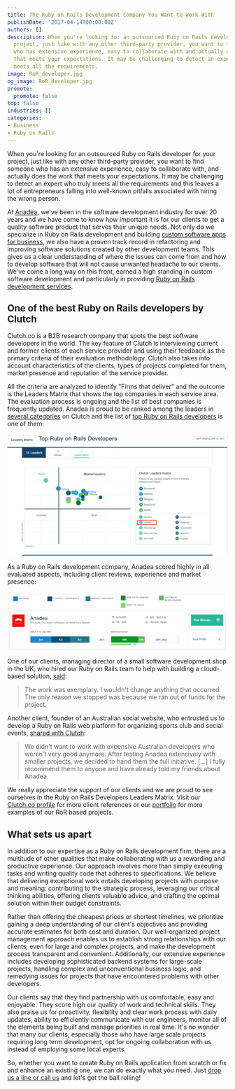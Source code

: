 ```yaml
---
title: The Ruby on Rails Development Company You Want to Work With
publishDate: '2017-04-14T00:00:00Z'
authors: []
description: When you're looking for an outsourced Ruby on Rails developer for your
  project, just like with any other third-party provider, you want to find someone
  who has extensive experience, easy to collaborate with and actually does the work
  that meets your expectations. It may be challenging to detect an expert who truly
  meets all the requirements.
image: RoR_developer.jpg
og_image: RoR_developer.jpg
promote:
  promote: false
top: false
industries: []
categories:
- Business
- Ruby on Rails
---
```

<script type="application/ld+json">
{
 "@context": "https://schema.org",
 "@type": "Article",
 "author": "Anadea",
 "name": "The Ruby on Rails Development Company You Want to Work With"
}
</script>

When you're looking for an outsourced Ruby on Rails developer for your project, just like with any other third-party provider, you want to find someone who has an extensive experience, easy to collaborate with, and actually does the work that meets your expectations. It may be challenging to detect an expert who truly meets all the requirements and this leaves a lot of entrepreneurs falling into well-known pitfalls associated with hiring the wrong person.

At [Anadea](https://anadea.info/), we've been in the software development industry for over 20 years and we have come to know how important it is for our clients to get a quality software product that serves their unique needs. Not only do we specialize in Ruby on Rails development and building [custom software apps for business](/solutions), we also have a proven track record in refactoring and improving software solutions created by other development teams. This gives us a clear understanding of where the issues can come from and how to develop software that will not cause unwanted headache to our clients. We've come a long way on this front, earned a high standing in custom software development and particularly in providing [Ruby on Rails development services](/services/web-development/ruby-on-rails-development).

## One of the best Ruby on Rails developers by Clutch

Clutch.co is a B2B research company that spots the best software developers in the world. The key feature of Clutch is interviewing current and former clients of each service provider and using their feedback as the primary criteria of their evaluation methodology. Clutch also takes into account characteristics of the clients, types of projects completed for them, market presence and reputation of the service provider. 

All the criteria are analyzed to identify "Firms that deliver" and the outcome is the Leaders Matrix that shows the top companies in each service area. The evaluation process is ongoing and the list of best companies is frequently updated. Anadea is proud to be ranked among the leaders in [several categories](https://anadea.info/awards-achievements) on Clutch and the list of <a href="https://clutch.co/developers/ruby-rails/research" target="_blank">top Ruby on Rails developers</a> is one of them:

![Top Ruby on Rails Development Firms](Leaders_matrix_ror-120417.png)

As a Ruby on Rails development company, Anadea scored highly in all evaluated aspects, including client reviews, experience and market presence:

![Anadea is one of leading RoR development companies](Anadea_ror.png)

One of our clients, managing director of a small software development shop in the UK, who hired our Ruby on Rails team to help with building a cloud-based solution, <a href="https://clutch.co/profile/anadea#review-112357" rel="nofollow" target="_blank">said</a>: 

> The work was exemplary. I wouldn't change anything that occurred. The only reason we stopped was because we ran out of funds for the project.

Another client, founder of an Australian social website, who entrusted us to develop a Ruby on Rails web platform for organizing sports club and social events, <a href="https://clutch.co/profile/anadea#review-24389" rel="nofollow" target="_blank">shared with Clutch</a>:

> We didn't want to work with expensive Australian developers who weren't very good anymore. After testing Anadea extensively with smaller projects, we decided to hand them the full initiative. [...] I fully recommend them to anyone and have already told my friends about Anadea.

We really appreciate the support of our clients and we are proud to see ourselves in the Ruby on Rails Developers Leaders Matrix. Visit our <a href="https://clutch.co/profile/anadea" target="_blank">Clutch.co profile</a> for more client references or our [portfolio](https://anadea.info/projects) for more examples of our RoR based projects.

## What sets us apart

In addition to our expertise as a Ruby on Rails development firm, there are a multitude of other qualities that make collaborating with us a rewarding and productive experience. Our approach involves more than simply executing tasks and writing quality code that adheres to specifications. We believe that delivering exceptional work entails developing projects with purpose and meaning: contributing to the strategic process, leveraging our critical thinking abilities, offering clients valuable advice, and crafting the optimal solution within their budget constraints.

Rather than offering the cheapest prices or shortest timelines, we prioritize gaining a deep understanding of our client's objectives and providing accurate estimates for both cost and duration. Our well-organized project management approach enables us to establish strong relationships with our clients, even for large and complex projects, and make the development process transparent and convenient. Additionally, our extensive experience includes developing sophisticated backend systems for large-scale projects, handling complex and unconventional business logic, and remedying issues for projects that have encountered problems with other developers.

Our clients say that they find partnership with us comfortable, easy and enjoyable. They score high our quality of work and technical skills. They also praise us for proactivity, flexibility and clear work process with daily updates, ability to efficiently communicate with our engineers, monitor all of the elements being built and manage priorities in real time. It's no wonder that many our clients, especially those who have large scale projects requiring long term development, opt for ongoing collaboration with us instead of employing some local experts.

So, whether you want to create Ruby on Rails application from scratch or fix and enhance an existing one, we can do exactly what you need. Just [drop us a line or call us](https://anadea.info/contacts) and let's get the ball rolling!
